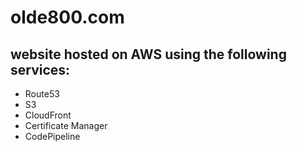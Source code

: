 # olde800.com

## website hosted on AWS using the following services:
- Route53
- S3
- CloudFront
- Certificate Manager
- CodePipeline
